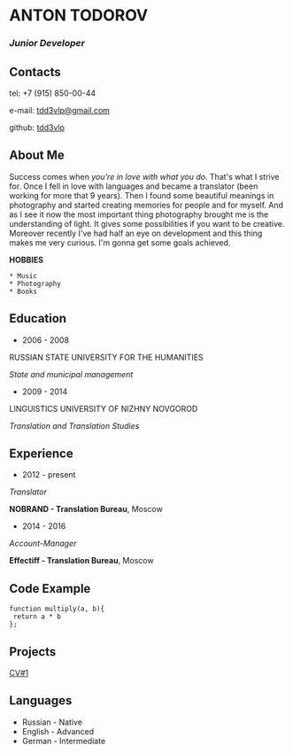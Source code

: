 # ANTON TODOROV

### _Junior Developer_

## Contacts

tel: +7 (915) 850-00-44

e-mail: tdd3vlp@gmail.com

github: [tdd3vlp](https://github.com/tdd3vlp)

## About Me

Success comes when _you're in love with what you do_. That's what I strive for. Once I fell in love with languages and became a translator (been working for more that 9 years). Then I found some beautiful meanings in photography and started creating memories for people and for myself. And as I see it now the most important thing photography brought me is the understanding of light. It gives some possibilities if you want to be creative.
Moreover recently I've had half an eye on development and this thing makes me very curious. I'm gonna get some goals achieved.

**HOBBIES**

    * Music
    * Photography
    * Books

## Education

- 2006 - 2008

RUSSIAN STATE UNIVERSITY FOR THE HUMANITIES

_State and municipal management_

- 2009 - 2014

LINGUISTICS UNIVERSITY OF NIZHNY NOVGOROD

_Translation and Translation Studies_

## Experience

- 2012 - present

_Translator_

**NOBRAND - Translation Bureau**, Moscow

- 2014 - 2016

_Account-Manager_

**Effectiff - Translation Bureau**, Moscow

## Code Example

```
function multiply(a, b){
 return a * b
};
```

## Projects

[CV#1](https://github.com/tdd3vlp/rsschool-cv)

## Languages

- Russian - Native
- English - Advanced
- German - Intermediate
